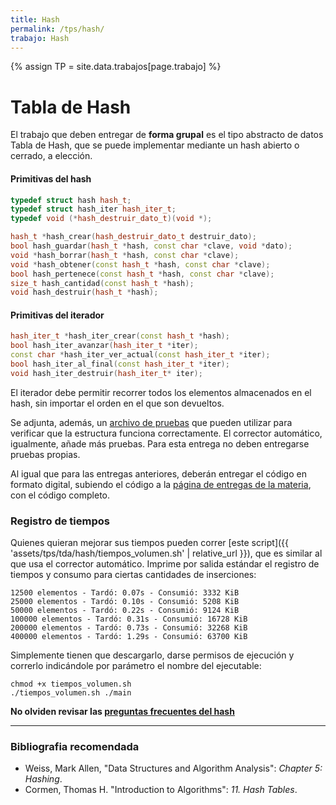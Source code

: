 ```yaml
---
title: Hash
permalink: /tps/hash/
trabajo: Hash
---
```

{% assign TP = site.data.trabajos[page.trabajo] %}

Tabla de Hash
=============

El trabajo que deben entregar de **forma grupal** es el tipo abstracto de datos Tabla de Hash, que se puede implementar mediante un hash abierto o cerrado, a elección.

#### Primitivas del hash
``` cpp
typedef struct hash hash_t;
typedef struct hash_iter hash_iter_t;
typedef void (*hash_destruir_dato_t)(void *);

hash_t *hash_crear(hash_destruir_dato_t destruir_dato);
bool hash_guardar(hash_t *hash, const char *clave, void *dato);
void *hash_borrar(hash_t *hash, const char *clave);
void *hash_obtener(const hash_t *hash, const char *clave);
bool hash_pertenece(const hash_t *hash, const char *clave);
size_t hash_cantidad(const hash_t *hash);
void hash_destruir(hash_t *hash);
```

#### Primitivas del iterador
``` cpp
hash_iter_t *hash_iter_crear(const hash_t *hash);
bool hash_iter_avanzar(hash_iter_t *iter);
const char *hash_iter_ver_actual(const hash_iter_t *iter);
bool hash_iter_al_final(const hash_iter_t *iter);
void hash_iter_destruir(hash_iter_t* iter);
```

El iterador debe permitir recorrer todos los elementos almacenados en el hash, sin importar el orden en el que son devueltos.

Se adjunta, además, un [archivo de pruebas]({{site.skel}}) que pueden utilizar para verificar que la estructura funciona correctamente.  El corrector automático, igualmente, añade más pruebas. Para esta entrega no deben entregarse pruebas propias.

Al igual que para las entregas anteriores, deberán entregar el código en formato digital, subiendo el código a la [página de entregas de la materia]({{site.entregas}}), con el código completo.

### Registro de tiempos

Quienes quieran mejorar sus tiempos pueden correr [este script]({{ 'assets/tps/tda/hash/tiempos_volumen.sh' | relative_url }}),
que es similar al que usa el corrector automático. Imprime por salida estándar
el registro de tiempos y consumo para ciertas cantidades de inserciones:

```
12500 elementos - Tardó: 0.07s - Consumió: 3332 KiB
25000 elementos - Tardó: 0.10s - Consumió: 5208 KiB
50000 elementos - Tardó: 0.22s - Consumió: 9124 KiB
100000 elementos - Tardó: 0.31s - Consumió: 16728 KiB
200000 elementos - Tardó: 0.73s - Consumió: 32268 KiB
400000 elementos - Tardó: 1.29s - Consumió: 63700 KiB
```

Simplemente tienen que descargarlo, darse permisos de ejecución y correrlo
indicándole por parámetro el nombre del ejecutable:

```
chmod +x tiempos_volumen.sh
./tiempos_volumen.sh ./main
```

**No olviden revisar las [preguntas frecuentes del hash](/algo2/faq/hash)**

---
### Bibliografia recomendada
* Weiss, Mark Allen, "Data Structures and Algorithm Analysis": *Chapter 5: Hashing*.
* Cormen, Thomas H. "Introduction to Algorithms": *11. Hash Tables*.

